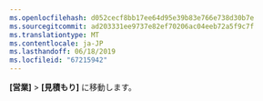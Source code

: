 ```yaml
---
ms.openlocfilehash: d052cecf8bb17ee64d95e39b83e766e738d30b7e
ms.sourcegitcommit: ad203331ee9737e82ef70206ac04eeb72a5f9c7f
ms.translationtype: MT
ms.contentlocale: ja-JP
ms.lasthandoff: 06/18/2019
ms.locfileid: "67215942"
---
```

**[営業]**  >  **[見積もり]** に移動します。